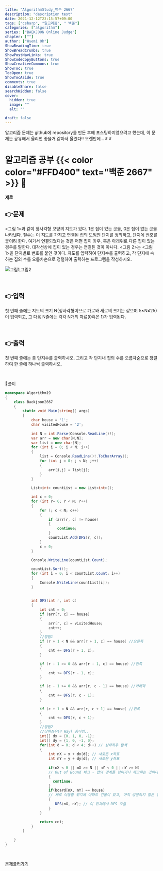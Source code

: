 ```yaml
---
title: "AlgorithmStudy_백준 2667"
description: "description test"
date: 2021-12-12T23:15:57+09:00
tags: ["csharp", "알고리즘", " 백준"]
categories: ["algorithm"]
series: ["BAEKJOON Online Judge"]
chapter: [""]
author: ["Hyemi Oh"]
ShowReadingTime: true
ShowBreadCrumbs: true
ShowPostNavLinks: true
ShowCodeCopyButtons: true
ShowCreativeCommons: true
ShowToc: true
TocOpen: true
ShowTocAside: true
comments: true
disableShare: false
searchHidden: false
cover:
  hidden: true
  image: ""
  alt: ""

draft: false
---
```


알고리즘 문제는 github에 repository를 만든 후에 포스팅하지않으려고 했는데, 이 문제는 공유해서 올리면 좋을거 같아서 올렸다!! 오랜만에...ㅎㅎ

# 알고리즘 공부 {{< color color="#FFD400" text="백준 2667" >}} 🧐
#### 제로

## 👉문제
<그림 1>과 같이 정사각형 모양의 지도가 있다. 1은 집이 있는 곳을, 0은 집이 없는 곳을 나타낸다. 철수는 이 지도를 가지고 연결된 집의 모임인 단지를 정의하고, 단지에 번호를 붙이려 한다. 여기서 연결되었다는 것은 어떤 집이 좌우, 혹은 아래위로 다른 집이 있는 경우를 말한다. 대각선상에 집이 있는 경우는 연결된 것이 아니다. <그림 2>는 <그림 1>을 단지별로 번호를 붙인 것이다. 지도를 입력하여 단지수를 출력하고, 각 단지에 속하는 집의 수를 오름차순으로 정렬하여 출력하는 프로그램을 작성하시오.  

![그림1,그림2](/images/algorithm19.png)

<br>

## 👉입력  
첫 번째 줄에는 지도의 크기 N(정사각형이므로 가로와 세로의 크기는 같으며 5≤N≤25)이 입력되고, 그 다음 N줄에는 각각 N개의 자료(0혹은 1)가 입력된다. 


<br>

## 👉출력
첫 번째 줄에는 총 단지수를 출력하시오. 그리고 각 단지내 집의 수를 오름차순으로 정렬하여 한 줄에 하나씩 출력하시오.  

<br>

🍑풀이
```csharp
namespace Algorithm19
{
    class Baekjoon2667
    {
        static void Main(string[] args)
        {
            char house = '1';
            char visitedHouse = '2';
            
            int N = int.Parse(Console.ReadLine()!);
            var arr = new char[N,N];
            var list = new char[N];
            for (int i = 0; i < N; i++)
            {
                list = Console.ReadLine()!.ToCharArray();
                for (int j = 0; j < N; j++)
                {
                    arr[i,j] = list[j];
                }
            }
            
            List<int> countList = new List<int>();

            int c = 0;
            for (int r= 0; r < N; r++)
            {
                for (; c < N; c++)
                {
                    if (arr[r, c] != house)
                    {
                        continue;
                    }
                    countList.Add(DFS(r, c));
                }
                c = 0;
            }
            
            Console.WriteLine(countList.Count);

            countList.Sort();
            for (int i = 0; i < countList.Count; i++)
            {
                Console.WriteLine(countList[i]);
            }
            
        
            int DFS(int r, int c)
            {
                int cnt = 0;
                if (arr[r, c] == house)
                {
                    arr[r, c] = visitedHouse;
                    cnt++;
                }
                //방법1 
                if (r + 1 < N && arr[r + 1, c] == house) //오른쪽
                {
                    cnt += DFS(r + 1, c);
                }

                if (r - 1 >= 0 && arr[r - 1, c] == house) //왼쪽
                {
                    cnt += DFS(r - 1, c);
                }

                if (c - 1 >= 0 && arr[r, c - 1] == house) //아래쪽
                {
                    cnt += DFS(r, c - 1);
                }
                
                if (c + 1 < N && arr[r, c + 1] == house) //위쪽
                {
                    cnt += DFS(r, c + 1);
                }
                //방법2
                //상하좌우(4 Way) 움직임..
                int[] dx = {0, 1, 0, -1};
                int[] dy = {1, 0, -1, 0};
                for(int d = 0; d < 4; d++) // 상하좌우 탐색
                {
                    int nX = x + dx[d]; // 새로운 x좌표
                    int nY = y + dy[d]; // 새로운 y좌표
                
                    if(nX < 0 || nX >= N || nY < 0 || nY >= N) 
                    // Out of Bound 체크 - 맵의 경계를 넘어가나 체크하는 것이다.
                    {    
                      continue;
                    }
                    if(board[nX, nY] == house) 
                    // 새로 이동할 위치에 아파트 건물이 있고, 아직 방문하지 않은 정점이라면
                    {   
                       DFS(nX, nY); // 이 위치에서 DFS 호출
                    }
                }

                return cnt;
            }
        }
       
    }
}

```

<br>

[문제풀러가기](https://www.acmicpc.net/problem/2667)
